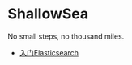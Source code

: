 # ShallowSea
No small steps, no thousand miles.


* [入门Elasticsearch](./docs/ElasticSearch_Note.md)
